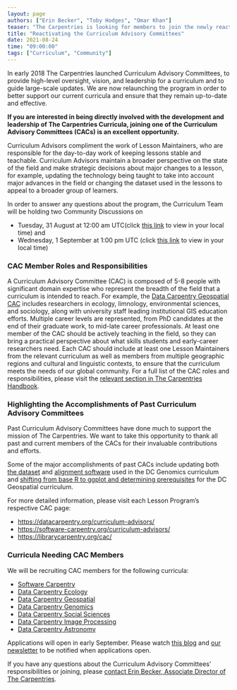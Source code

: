 ```yaml
---
layout: page
authors: ["Erin Becker", "Toby Hodges", "Omar Khan"]
teaser: "The Carpentries is looking for members to join the newly reactivated Curriculum Advisory Committees"
title: "Reactivating the Curriculum Advisory Committees"
date: 2021-08-24
time: "09:00:00"
tags: ["Curriculum", "Community"]
---
```


In early 2018 The Carpentries launched Curriculum Advisory Committees, to provide high-level oversight, vision, and leadership for a curriculum and to guide large-scale updates. We are now relaunching the program in order to better support our current curricula and ensure that they remain up-to-date and effective.

**If you are interested in being directly involved with the development and leadership of The Carpentries Curricula, joining one of the Curriculum Advisory Committees (CACs) is an excellent opportunity.**

Curriculum Advisors compliment the work of Lesson Maintainers, who are responsible for the day-to-day work of keeping lessons stable and teachable. Curriculum Advisors maintain a broader perspective on the state of the field and make strategic decisions about major changes to a lesson, for example, updating the technology being taught to take into account major advances in the field or changing the dataset used in the lessons to appeal to a broader group of learners.

In order to answer any questions about the program, the Curriculum Team will be holding two Community Discussions on
- Tuesday, 31 August at 12:00 am UTC(click [this link](https://www.timeanddate.com/worldclock/fixedtime.html?p1=224&iso=20210830T17) to view in your local time) and
- Wednesday, 1 September at 1:00 pm UTC (click [this link](https://www.timeanddate.com/worldclock/fixedtime.html?iso=20210901T06&p1=224) to view in your local time)
### CAC Member Roles and Responsibilities

A Curriculum Advisory Committee (CAC) is composed of 5-8 people with significant domain expertise who represent the breadth of the field that a curriculum is intended to reach. For example, the [Data Carpentry Geospatial CAC](https://datacarpentry.org/lesson-leadership/) includes researchers in ecology, limnology, environmental sciences, and sociology, along with university staff leading institutional GIS education efforts. Multiple career levels are represented, from PhD candidates at the end of their graduate work, to mid-late career professionals. At least one member of the CAC should be actively teaching in the field, so they can bring a practical perspective about what skills students and early-career researchers need. Each CAC should include at least one Lesson Maintainers from the relevant curriculum  as well as members from multiple geographic regions and cultural and linguistic contexts, to ensure that the curriculum meets the needs of our global community.
For a full list of the CAC roles and responsibilities, please visit the [relevant section in The Carpentries Handbook](https://docs.carpentries.org/topic_folders/lesson_development/lesson_development_roles.html#curriculum-advisory-committee).
### Highlighting the Accomplishments of Past Curriculum Advisory Committees
Past Curriculum Advisory Committees have done much to support the mission of The Carpentries. We want to take this opportunity to thank all past  and current members of the CACs for their invaluable contributions and efforts.

Some of the major accomplishments of past CACs include updating both [the dataset](https://github.com/datacarpentry/genomics-workshop/issues/42) and [alignment software](https://github.com/datacarpentry/wrangling-genomics/issues/111) used in the DC Genomics curriculum and [shifting from base R to ggplot and determining prerequisites](https://github.com/datacarpentry/curriculum-advisors/blob/main/geospatial/minutes/march-2018-geospatial-minutes.md) for the DC Geospatial curriculum.

For more detailed information, please visit each Lesson Program’s respective CAC page:
- https://datacarpentry.org/curriculum-advisors/
- https://software-carpentry.org/curriculum-advisors/
- https://librarycarpentry.org/cac/

### Curricula Needing CAC Members

We will be recruiting CAC members for the following curricula:
- [Software Carpentry](https://carpentries.org/workshops-curricula/#swc-all)
- [Data Carpentry Ecology](https://carpentries.org/workshops-curricula/#dc-ecology)
- [Data Carpentry Geospatial](https://carpentries.org/workshops-curricula/#dc-geospatial)
- [Data Carpentry Genomics](https://carpentries.org/workshops-curricula/#dc-genomics)
- [Data Carpentry Social Sciences](https://carpentries.org/workshops-curricula/#dc-socialsci)
- [Data Carpentry Image Processing](https://datacarpentry.org/image-processing/)
- [Data Carpentry Astronomy](https://datacarpentry.org/astronomy-python/)

Applications will open in early September. Please watch [this blog](https://carpentries.org/blog/) and [our newsletter](https://carpentries.org/newsletter/) to be notified when applications open.


If you have any questions about the Curriculum Advisory Committees’ responsibilities or joining, please [contact Erin Becker, Associate Director of The Carpentries](mailto:ebecker@carpentries.org).
